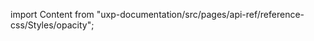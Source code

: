 
import Content from "uxp-documentation/src/pages/api-ref/reference-css/Styles/opacity";

<Content query="product=xd"/>
